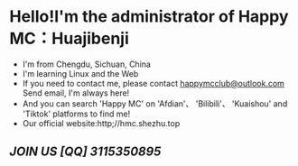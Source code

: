 <!---
HappyMC-Dev/HappyMC-Dev is a ✨ special ✨ repository because its `README.md` (this file) appears on your GitHub profile.
You can click the Preview link to take a look at your changes.
--->
# Hello!I'm the administrator of Happy MC：Huajibenji
- I'm from Chengdu, Sichuan, China
- I'm learning Linux and the Web
- If you need to contact me, please contact happymcclub@outlook.com Send email, I'm always here!
- And you can search 'Happy MC' on 'Afdian'、 'Bilibili'、 'Kuaishou' and 'Tiktok' platforms to find me!
- Our official website:http;//hmc.shezhu.top
## _JOIN US [QQ] 3115350895_
